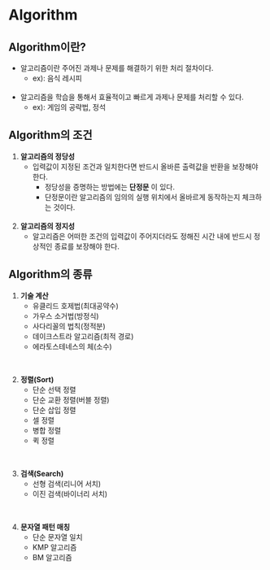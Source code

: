 Algorithm
=========

Algorithm이란?
-------------

* 알고리즘이란 주어진 과제나 문제를 해결하기 위한 처리 절차이다.   
	* ex): 음식 레시피   
	<br> 
* 알고리즘을 학습을 통해서 효율적이고 빠르게 과제나 문제를 처리할 수 있다.      
	* ex): 게임의 공략법, 정석

Algorithm의 조건
-------------

1. __알고리즘의 정당성__    
	* 입력값이 지정된 조건과 일치한다면 반드시 올바른 출력값을 반환을 보장해야 한다.  
		* 정당성을 증명하는 방법에는 __단정문__ 이 있다.   
		* 단정문이란 알고리즘의 임의의 실행 위치에서 올바르게 동작하는지 체크하는 것이다.   
	<br> 
2. __알고리즘의 정지성__    
	* 알고리즘은 어떠한 조건의 입력값이 주어지더라도 정해진 시간 내에 반드시 정상적인 종료를 보장해야 한다.    

Algorithm의 종류
-------------
1. __기술 계산__    
	* 유클리드 호제법(최대공약수)     
	* 가우스 소거법(방정식)       
	* 사다리꼴의 법칙(정적분)        
	* 데이크스트라 알고리즘(최적 경로)          
	* 에라토스테네스의 체(소수)           
<br>
      
2. __정렬(Sort)__    
	* 단순 선택 정렬          
	* 단순 교환 정렬(버블 정렬)         
	* 단순 삽입 정렬       
	* 셀 정렬         
	* 병합 정렬         
	* 퀵 정렬          
<br>

3. __검색(Search)__        
	* 선형 검색(리니어 서치)       
	* 이진 검색(바이너리 서치)      
<br>	

4. __문자열 패턴 매칭__       
	* 단순 문자열 일치       
	* KMP 알고리즘       
	* BM 알고리즘         
<br>
